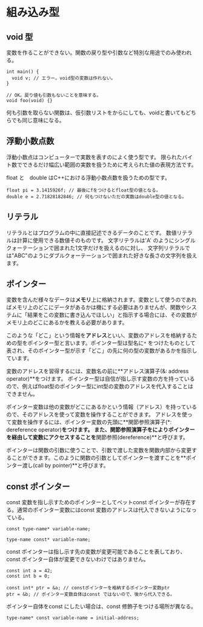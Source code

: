 # 組み込み型
## void 型
変数を作ることができない。関数の戻り型や引数など特別な用途でのみ使われる。
```
int main() {
  void v; // エラー。void型の変数は作れない。
}

// OK。戻り値も引数もないことを意味する。
void foo(void) {}
```
何も引数を取らない関数は、仮引数リストをからにしても、voidと書いてもどちらでも同じ意味になる。

## 浮動小数点数
浮動小数点はコンピューターで実数を表すのによく使う型です。
限られたバイト数でできるだけ幅広い範囲の実数を扱うために考えられた値の表現方法です。

float と　double はC++における浮動小数点数を扱うための型です。
```
float pi = 3.1415926f; // 最後にfをつけるとfloat型の値となる。
double e = 2.71828182846; // 何もつけないただの実数はdouble型の値となる。
```

## リテラル
リテラルとはプログラムの中に直接記述できるデータのことです。
数値リテラルは計算に使用できる数値そのものです。
文字リテラルは'A' のようにシングルクォーテーションで囲まれた1文字だけを扱えるのに対し、
文字列リテラルでは"ABC"のようにダブルクォーテーションで囲まれた好きな長さの文字列を扱えます。

## ポインター
変数を含んだ様々なデータは**メモリ**上に格納されます。変数として使うのであればメモリ上のどこにデータがあるかは機にする必要はありませんが、関数やシステムに「結果をこの変数に書き込んでほしい」と指示する場合には、その変数がメモリ上のどこにあるかを教える必要があります。

このような「どこ」という情報を**アドレス**といい、変数のアドレスを格納するための型をポインター型と言います。ポインター型は型名に`*` をつけたものとして表され、そのポインター型が示す「どこ」の先に何の型の変数があるかを指示しています。

変数のアドレスを習得するには、変数名の前に**アドレス演算子(&: address operator)**をつけます。
ポインター型は自信が指し示す変数の方を持っているので、例えばfloat型のポインター型にint型の変数のアドレスを代入することはできません。

ポインター変数は他の変数がどこにあるかという情報（アドレス）を持っているので、そのアドレスを使って変数を操作することができます。
アドレスを使って変数を操作するには、ポインター変数の先頭に**関節参照演算子(*: dereference operator)**をつけます。
また、関節参照演算子をによりポインターを経由して変数にアクセスすることを**関節参照(dereference)**と呼びます。

ポインターは関数の引数に使うことで、引数で渡した変数を関数内部から変更することができます。このように関数の引数としてポインターを渡すことを**ポインター渡し(call by pointer)**と呼びます。

## const ポインター
const 変数を指し示すためのポインターとしてベットconst ポインターが存在する。通常のポインター変数にはconst 変数のアドレスは代入できないようになっている。

```
const type-name* variable-name;

type-name const* variable-name;
```

const ポインターは指し示す先の変数が変更可能であることを表しており、const ポインター自体が変更できないわけではありません。

```
const int a = 42;
const int b = 0;

const int* ptr = &a; // constポインターを格納するポインター変数ptr
ptr = &b; // ポインター変数自体はconst ではないので、後から代入できる。
```

ポインター自体をconst にしたい場合は、const 修飾子をつける場所が異なる。
```
type-name* const variable-name = initial-address;
```

